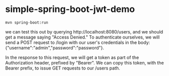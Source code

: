 # simple-spring-boot-jwt-demo
<code>mvn spring-boot:run</code>

we can test this out by querying http://localhost:8080/users, and we should get a message saying "Access Denied." To authenticate ourselves, we will send a POST request to /login with our user's credentials in the body: {"username":"admin","password":"password"}.

In the response to this request, we will get a token as part of the Authorization header, prefixed by "Bearer". We can copy this token, with the Bearer prefix, to issue GET requests to our /users path.

